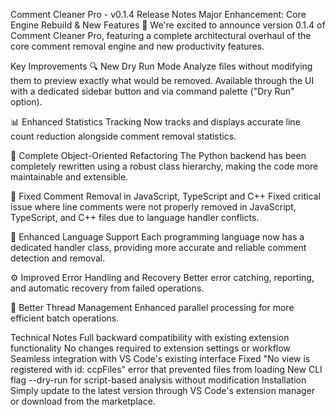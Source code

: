 Comment Cleaner Pro - v0.1.4 Release Notes
Major Enhancement: Core Engine Rebuild & New Features 🚀
We're excited to announce version 0.1.4 of Comment Cleaner Pro, featuring a complete architectural overhaul of the core comment removal engine and new productivity features.

Key Improvements
🔍 New Dry Run Mode
Analyze files without modifying them to preview exactly what would be removed. Available through the UI with a dedicated sidebar button and via command palette ("Dry Run" option).

📊 Enhanced Statistics Tracking
Now tracks and displays accurate line count reduction alongside comment removal statistics.

🔄 Complete Object-Oriented Refactoring
The Python backend has been completely rewritten using a robust class hierarchy, making the code more maintainable and extensible.

🐛 Fixed Comment Removal in JavaScript, TypeScript and C++
Fixed critical issue where  line comments were not properly removed in JavaScript, TypeScript, and C++ files due to language handler conflicts.

🧰 Enhanced Language Support
Each programming language now has a dedicated handler class, providing more accurate and reliable comment detection and removal.

⚙️ Improved Error Handling and Recovery
Better error catching, reporting, and automatic recovery from failed operations.

🚦 Better Thread Management
Enhanced parallel processing for more efficient batch operations.

Technical Notes
Full backward compatibility with existing extension functionality
No changes required to extension settings or workflow
Seamless integration with VS Code's existing interface
Fixed "No view is registered with id: ccpFiles" error that prevented files from loading
New CLI flag --dry-run for script-based analysis without modification
Installation
Simply update to the latest version through VS Code's extension manager or download from the marketplace.